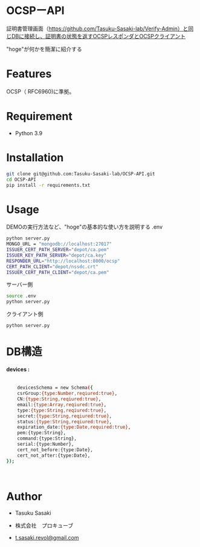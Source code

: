 # OCSPーAPI
 
証明書管理画面（https://github.com/Tasuku-Sasaki-lab/Verify-Admin）と同じDBに接続し、証明書の状態を返すOCSPレスポンダとOCSPクライアント
 
"hoge"が何かを簡潔に紹介する
 
 
# Features
 
OCSP（ RFC6960)に準拠。
 
# Requirement
 
* Python 3.9
 
# Installation
 
```bash
git clone git@github.com:Tasuku-Sasaki-lab/OCSP-API.git
cd OCSP-API
pip install -r requirements.txt
```
 
# Usage
 
DEMOの実行方法など、"hoge"の基本的な使い方を説明する
.env
```bash
python server.py
MONGO_URL = "mongodb://localhost:27017"
ISSUER_CERT_PATH_SERVER="depot/ca.pem"
ISSUER_KEY_PATH_SERVER="depot/ca.key"
RESPONDER_URL="http://localhost:8000/ocsp"
CERT_PATH_CLIENT="depot/nssdc.crt"
ISSUER_CERT_PATH_CLIENT="depot/ca.pem"
```
 
サーバー側
```bash
source .env
python server.py

```

クライアント側
```bash
python server.py

```
 

 
# DB構造

 #### devices :
 
```bash
	
	devicesSchema = new Schema({
    csrGroup:{type:Number,reqiured:true},
    CN:{type:String,reqiured:true},
    email:{type:Array,reqiured:true},
    type:{type:String,reqiured:true},
    secret:{type:String,reqiured:true},
    status:{type:String,reqiured:true},
    expiration_date:{type:Date,required:true},
    pem:{type:String},
    command:{type:String},
    serial:{type:Number},
    cert_not_before:{type:Date},
    cert_not_after:{type:Date},
});

	
```
 
# Author

* Tasuku Sasaki

*  株式会社　プロキューブ

* t.sasaki.revol@gmail.com
 

 
